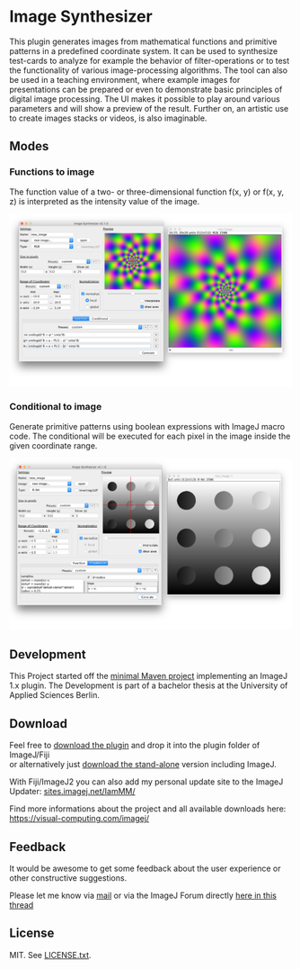 # Image Synthesizer
This plugin generates images from mathematical functions and primitive patterns in a predefined coordinate system. It can be used to synthesize test-cards to analyze for example the behavior of filter-operations or to test the functionality of various image-processing algorithms. The tool can also be used in a teaching environment, where example images for presentations can be prepared or even to demonstrate basic principles of digital image processing. The UI makes it possible to play around various parameters and will show a preview of the result. Further on, an artistic use to create images stacks or videos, is also imaginable.

## Modes
### Functions to image
The function value of a two- or three-dimensional function f(x, y) or f(x, y, z) is interpreted as the intensity value of the image.

![GUI screenshot functions](/screenshot_functions.jpg)

### Conditional to image
Generate primitive patterns using boolean expressions with ImageJ macro code. The conditional will be executed for each pixel in the image inside the given coordinate range.

![GUI screenshot conditional](/screenshot_conditional.jpg)

## Development
This Project started off the [minimal Maven project](https://github.com/imagej/minimal-ij1-plugin) implementing an ImageJ 1.x plugin. The Development is part of a bachelor thesis at the University of Applied Sciences Berlin.

## Download
Feel free to [download the plugin](https://visual-computing.com/files/imagej/Image_Synthesizer.jar) and drop it into the plugin folder of ImageJ/Fiji  
or alternatively just [download the stand-alone](https://visual-computing.com/files/imagej/ImageSynthesizerStandalone.jar) version including ImageJ.

With Fiji/ImageJ2 you can also add my personal update site to the ImageJ Updater: [sites.imagej.net/IamMM/](sites.imagej.net/IamMM/) 

Find more informations about the project and all available downloads here: https://visual-computing.com/imagej/

## Feedback
It would be awesome to get some feedback about the user experience or other constructive suggestions.

Please let me know via [mail](mailto:maximilian.maske@student.htw-berlin.de)
or via the ImageJ Forum directly [here in this thread](http://forum.imagej.net/t/request-for-feedback-of-a-new-plugin-for-image-synthesis/9795)

## License
MIT. See [LICENSE.txt](/LICENSE.txt).
